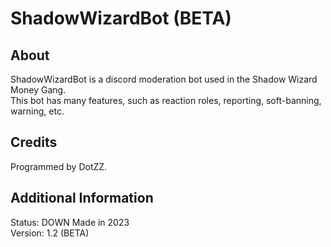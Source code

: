 # ShadowWizardBot (BETA)

## About
ShadowWizardBot is a discord moderation bot used in the Shadow Wizard Money Gang.  
This bot has many features, such as reaction roles, reporting, soft-banning, warning, etc.

## Credits
 Programmed by DotZZ.

## Additional Information

Status: DOWN
Made in 2023  
Version: 1.2 (BETA)
